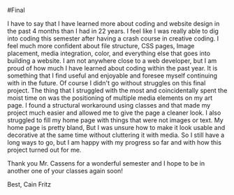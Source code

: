 #Final

I have to say that I have learned more about coding and website design in the past 4 months than I had in 22 years. I feel like I was really able to dig into coding this semester after having a crash course in creative coding. I feel much more confident about file structure, CSS pages, Image placement, media integration, color, and everything else that goes into building a website. I am not anywhere close to a web developer, but I am proud of how much I have learned about coding within the past year. It is something that I find useful and enjoyable and foresee myself continuing with in the future. Of course I didn't go without struggles on this final project. The thing that I struggled with the most and coincidentally spent the moist time on was the positioning of multiple media elements on my art page. I found a structural workaround using classes and that made my project much easier and allowed me to give the page a cleaner look. I also struggled to fill my home page with things that were not images or text. My home page is pretty bland, But I was unsure how to make it look usable and decorative at the same time without cluttering it with media. So I still have a long ways to go, but I am happy with my progress so far and with how this project turned out for me.  

Thank you Mr. Cassens for a wonderful semester and I hope to be in another one of your classes again soon!

Best,
Cain Fritz
